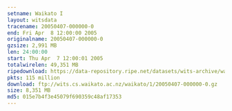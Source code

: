 ```yaml
---
setname: Waikato I
layout: witsdata
tracename: 20050407-000000-0
end: Fri Apr  8 12:00:00 2005
originalname: 20050407-000000-0
gzsize: 2,991 MB
len: 24:00:00
start: Thu Apr  7 12:00:01 2005
totalwirelen: 49,351 MB
ripedownload: https://data-repository.ripe.net/datasets/wits-archive/waikato/1/20050407-000000-0.gz
pkts: 115 million
download: ftp://wits.cs.waikato.ac.nz/waikato/1/20050407-000000-0.gz
size: 8,351 MB
md5: 015e7b4f3e45079f690359c48af17353
---
```

